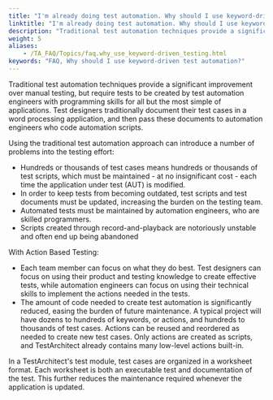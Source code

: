 ```yaml
--- 
title: "I'm already doing test automation. Why should I use keyword-driven test automation?"
linktitle: "I'm already doing test automation. Why should I use keyword-driven test automation?"
description: "Traditional test automation techniques provide a significant improvement over manual testing, but require tests to be created by test automation engineers with programming skills for all but the most ..."
weight: 5
aliases: 
    - /TA_FAQ/Topics/faq.why_use_keyword-driven_testing.html
keywords: "FAQ, Why should I use keyword-driven test automation?"
---
```


Traditional test automation techniques provide a significant improvement over manual testing, but require tests to be created by test automation engineers with programming skills for all but the most simple of applications. Test designers traditionally document their test cases in a word processing application, and then pass these documents to automation engineers who code automation scripts.

Using the traditional test automation approach can introduce a number of problems into the testing effort:

-   Hundreds or thousands of test cases means hundreds or thousands of test scripts, which must be maintained - at no insignificant cost - each time the application under test \(AUT\) is modified.
-   In order to keep tests from becoming outdated, test scripts and test documents must be updated, increasing the burden on the testing team.
-   Automated tests must be maintained by automation engineers, who are skilled programmers.
-   Scripts created through record-and-playback are notoriously unstable and often end up being abandoned

With Action Based Testing:

-   Each team member can focus on what they do best. Test designers can focus on using their product and testing knowledge to create effective tests, while automation engineers can focus on using their technical skills to implement the actions needed in the tests.
-   The amount of code needed to create test automation is significantly reduced, easing the burden of future maintenance. A typical project will have dozens to hundreds of keywords, or actions, and hundreds to thousands of test cases. Actions can be reused and reordered as needed to create new test cases. Only actions are created as scripts, and TestArchitect already contains many low-level actions built-in.

In a TestArchitect's test module, test cases are organized in a worksheet format. Each worksheet is both an executable test and documentation of the test. This further reduces the maintenance required whenever the application is updated.




